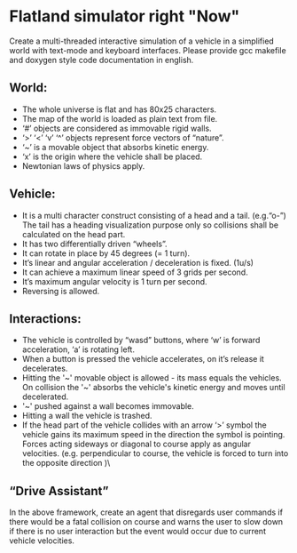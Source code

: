 # Flatland simulator right "Now"

Create a multi-threaded interactive simulation of a vehicle in a simplified world
with text-mode and keyboard interfaces. Please provide gcc makefile and doxygen style
code documentation in english.
## World:
- The whole universe is flat and has 80x25 characters.
- The map of the world is loaded as plain text from file.
- ‘#’ objects are considered as immovable rigid walls.
- ‘>’ ‘<’ ‘v’ ‘^’ objects represent force vectors of “nature”.
- ‘~’ is a movable object that absorbs kinetic energy.
- ‘x’ is the origin where the vehicle shall be placed.
- Newtonian laws of physics apply.
## Vehicle:
- It is a multi character construct consisting of a head and a tail. (e.g.“o-”) The tail has a heading visualization purpose only so collisions shall be calculated on the head part.
- It has two differentially driven “wheels”.
- It can rotate in place by 45 degrees (= 1 turn).
- It’s linear and angular acceleration / deceleration is fixed. (1u/s)
- It can achieve a maximum linear speed of 3 grids per second.
- It’s maximum angular velocity is 1 turn per second.
- Reversing is allowed.
## Interactions:
- The vehicle is controlled by “wasd” buttons, where ‘w’ is forward
acceleration, ‘a’ is rotating left.
- When a button is pressed the vehicle accelerates, on it’s release it
decelerates.
- Hitting the \'~\' movable object is allowed - its mass equals the
vehicles. On collision the \'~\' absorbs the vehicle's kinetic energy and
moves until decelerated.
- '~' pushed against a wall becomes immovable.
- Hitting a wall the vehicle is trashed.
- If the head part of the vehicle collides with an arrow ‘>’ symbol the
vehicle gains its maximum speed in the direction the symbol is pointing.
Forces acting sideways or diagonal to course apply as angular
velocities. (e.g. perpendicular to course, the vehicle is forced to turn
into the opposite direction )\
## “Drive Assistant”
In the above framework, create an agent that disregards user commands if there would
be a fatal collision on course and warns the user to slow down if there is no user
interaction but the event would occur due to current vehicle velocities.
